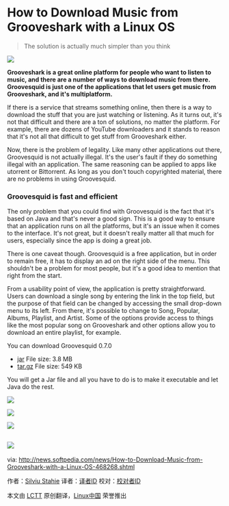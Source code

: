 How to Download Music from Grooveshark with a Linux OS
================================================================================
> The solution is actually much simpler than you think

![](http://i1-news.softpedia-static.com/images/news2/How-to-Download-Music-from-Grooveshark-with-a-Linux-OS-468268-2.jpg)

**Grooveshark is a great online platform for people who want to listen to music, and there are a number of ways to download music from there. Groovesquid is just one of the applications that let users get music from Grooveshark, and it's multiplatform.**

If there is a service that streams something online, then there is a way to download the stuff that you are just watching or listening. As it turns out, it's not that difficult and there are a ton of solutions, no matter the platform. For example, there are dozens of YouTube downloaders and it stands to reason that it's not all that difficult to get stuff from Grooveshark either.

Now, there is the problem of legality. Like many other applications out there, Groovesquid is not actually illegal. It's the user's fault if they do something illegal with an application. The same reasoning can be applied to apps like utorrent or Bittorrent. As long as you don't touch copyrighted material, there are no problems in using Groovesquid.

### Groovesquid is fast and efficient ###

The only problem that you could find with Groovesquid is the fact that it's based on Java and that's never a good sign. This is a good way to ensure that an application runs on all the platforms, but it's an issue when it comes to the interface. It's not great, but it doesn't really matter all that much for users, especially since the app is doing a great job.

There is one caveat though. Groovesquid is a free application, but in order to remain free, it has to display an ad on the right side of the menu. This shouldn't be a problem for most people, but it's a good idea to mention that right from the start.

From a usability point of view, the application is pretty straightforward. Users can download a single song by entering the link in the top field, but the purpose of that field can be changed by accessing the small drop-down menu to its left. From there, it's possible to change to Song, Popular, Albums, Playlist, and Artist. Some of the options provide access to things like the most popular song on Grooveshark and other options allow you to download an entire playlist, for example.

You can download Groovesquid 0.7.0

- [jar][1] File size: 3.8 MB
- [tar.gz][2] File size: 549 KB

You will get a Jar file and all you have to do is to make it executable and let Java do the rest. 

![](http://i1-news.softpedia-static.com/images/news2/How-to-Download-Music-from-Grooveshark-with-a-Linux-OS-468268-3.jpg)

![](http://i1-news.softpedia-static.com/images/news2/How-to-Download-Music-from-Grooveshark-with-a-Linux-OS-468268-4.jpg)

![](http://i1-news.softpedia-static.com/images/news2/How-to-Download-Music-from-Grooveshark-with-a-Linux-OS-468268-5.jpg)

![](http://i1-news.softpedia-static.com/images/news2/How-to-Download-Music-from-Grooveshark-with-a-Linux-OS-468268-6.jpg)
--------------------------------------------------------------------------------

via: http://news.softpedia.com/news/How-to-Download-Music-from-Grooveshark-with-a-Linux-OS-468268.shtml

作者：[Silviu Stahie][a]
译者：[译者ID](https://github.com/译者ID)
校对：[校对者ID](https://github.com/校对者ID)

本文由 [LCTT](https://github.com/LCTT/TranslateProject) 原创翻译，[Linux中国](http://linux.cn/) 荣誉推出

[a]:http://news.softpedia.com/editors/browse/silviu-stahie
[1]:https://github.com/groovesquid/groovesquid/releases/download/v0.7.0/Groovesquid.jar
[2]:https://github.com/groovesquid/groovesquid/archive/v0.7.0.tar.gz